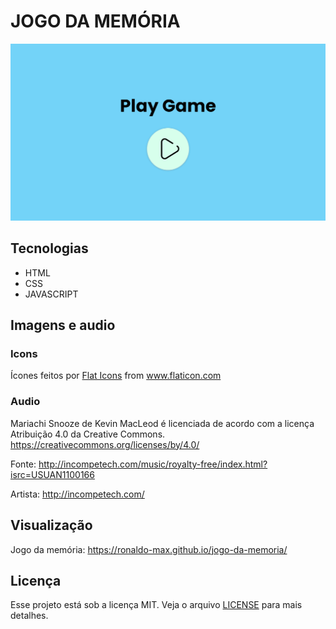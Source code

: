 # JOGO DA MEMÓRIA

<img src="background.gif" alt="jogo da memória" />

## Tecnologias

- HTML
- CSS
- JAVASCRIPT

## Imagens e audio

### Icons

<div>Ícones feitos por <a href="https://www.flaticon.com/br/autores/flat-icons" title="Flat Icons">Flat Icons</a> from <a href="https://www.flaticon.com/br/" title="Flaticon">www.flaticon.com</a></div>

### Audio

<div>
<p>Mariachi Snooze de Kevin MacLeod é licenciada de acordo com a licença Atribuição 4.0 da Creative Commons. <a href="https://creativecommons.org/licenses/by/4.0/">https://creativecommons.org/licenses/by/4.0/</a></p>
<p>Fonte: <a href="http://incompetech.com/music/royalty-free/index.html?isrc=USUAN1100166">http://incompetech.com/music/royalty-free/index.html?isrc=USUAN1100166</a></p>
<p>Artista: <a href="http://incompetech.com/">http://incompetech.com/</a></p>
</div>

## Visualização

Jogo da memória: <a href="https://ronaldo-max.github.io/jogo-da-memoria/">https://ronaldo-max.github.io/jogo-da-memoria/</a>

## Licença

Esse projeto está sob a licença MIT. Veja o arquivo [LICENSE](LICENSE) para mais detalhes.
